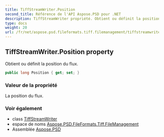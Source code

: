 ```yaml
---
title: TiffStreamWriter.Position
second_title: Référence de l'API Aspose.PSD pour .NET
description: TiffStreamWriter propriété. Obtient ou définit la position du flux.
type: docs
weight: 20
url: /fr/net/aspose.psd.fileformats.tiff.filemanagement/tiffstreamwriter/position/
---
```

## TiffStreamWriter.Position property

Obtient ou définit la position du flux.

```csharp
public long Position { get; set; }
```

### Valeur de la propriété

La position du flux.

### Voir également

* class [TiffStreamWriter](../)
* espace de noms [Aspose.PSD.FileFormats.Tiff.FileManagement](../../tiffstreamwriter/)
* Assemblée [Aspose.PSD](../../../)


